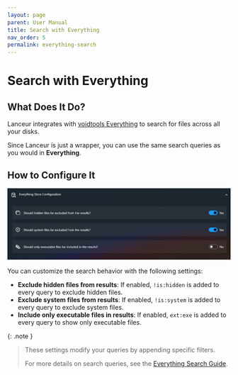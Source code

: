 ```yaml
---
layout: page
parent: User Manual
title: Search with Everything
nav_order: 5
permalink: everything-search
---
```


# Search with Everything  

## What Does It Do?  

Lanceur integrates with [voidtools Everything](https://www.voidtools.com/) to search for files across all your disks.  

Since Lanceur is just a wrapper, you can use the same search queries as you would in **Everything**.  

## How to Configure It  

![Configuration](../assets/images/usermanual/everything_settings.png)  

You can customize the search behavior with the following settings:  

- **Exclude hidden files from results**: If enabled, `!is:hidden` is added to every query to exclude hidden files.  
- **Exclude system files from results**: If enabled, `!is:system` is added to every query to exclude system files.  
- **Include only executable files in results**: If enabled, `ext:exe` is added to every query to show only executable files.  

{: .note }
> These settings modify your queries by appending specific filters.  
>  
> For more details on search queries, see the [Everything Search Guide](https://www.voidtools.com/support/everything/searching/).